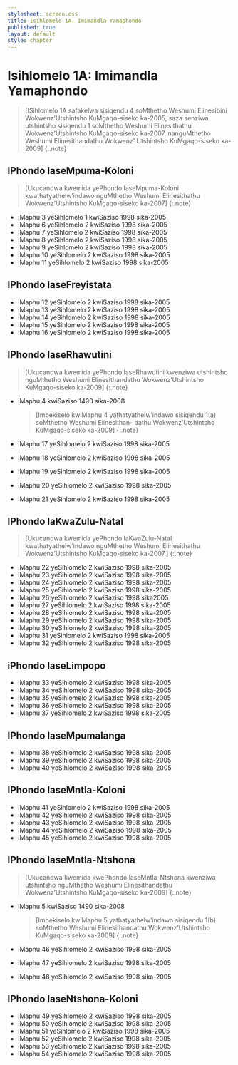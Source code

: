 ```yaml
---
stylesheet: screen.css
title: Isihlomelo 1A. Imimandla Yamaphondo
published: true
layout: default
style: chapter
---
```


# Isihlomelo 1A: Imimandla Yamaphondo

> [ISihlomelo 1A safakelwa sisiqendu 4 soMthetho Weshumi Elinesibini Wokwenz’Utshintsho KuMgaqo-siseko ka-2005, saza senziwa utshintsho sisiqendu 1 soMthetho Weshumi Elinesithathu Wokwenz’Utshintsho KuMgaqo-siseko ka-2007, nanguMthetho Weshumi Elinesithandathu Wokwenz’ Utshintsho KuMgaqo-siseko ka-2009]
{:.note}

## IPhondo laseMpuma-Koloni

> [Ukucandwa kwemida yePhondo laseMpuma-Koloni kwathatyathelw’indawo nguMthetho Weshumi Elinesithathu Wokwenz’Utshintsho KuMgaqo-siseko ka-2007]
{:.note}

*   iMaphu 3 yeSihlomelo 1 kwiSaziso 1998 sika-2005
*   iMaphu 6 yeSihlomelo 2 kwiSaziso 1998 sika-2005
*   iMaphu 7 yeSihlomelo 2 kwiSaziso 1998 sika-2005
*   iMaphu 8 yeSihlomelo 2 kwiSaziso 1998 sika-2005
*   iMaphu 9 yeSihlomelo 2 kwiSaziso 1998 sika-2005
*   iMaphu 10 yeSihlomelo 2 kwiSaziso 1998 sika-2005
*   iMaphu 11 yeSihlomelo 2 kwiSaziso 1998 sika-2005

## IPhondo laseFreyistata

*   iMaphu 12 yeSihlomelo 2 kwiSaziso 1998 sika-2005
*   iMaphu 13 yeSihlomelo 2 kwiSaziso 1998 sika-2005
*   iMaphu 14 yeSihlomelo 2 kwiSaziso 1998 sika-2005
*   iMaphu 15 yeSihlomelo 2 kwiSaziso 1998 sika-2005
*   iMaphu 16 yeSihlomelo 2 kwiSaziso 1998 sika-2005

## IPhondo laseRhawutini

> [Ukucandwa kwemida yePhondo laseRhawutini kwenziwa utshintsho nguMthetho Weshumi Elinesithandathu Wokwenz’Utshintsho KuMgaqo-siseko ka-2009]
{:.note}

*   iMaphu 4 kwiSaziso 1490 sika-2008

    > [Imbekiselo kwiMaphu 4 yathatyathelw’indawo sisiqendu 1(a) soMthetho Weshumi Elinesithan- dathu Wokwenz’Utshintsho KuMgaqo-siseko ka-2009]
    {:.note}

*   iMaphu 17 yeSihlomelo 2 kwiSaziso 1998 sika-2005
*   iMaphu 18 yeSihlomelo 2 kwiSaziso 1998 sika-2005
*   iMaphu 19 yeSihlomelo 2 kwiSaziso 1998 sika-2005
*   iMaphu 20 yeSihlomelo 2 kwiSaziso 1998 sika-2005
*   iMaphu 21 yeSihlomelo 2 kwiSaziso 1998 sika-2005

## IPhondo laKwaZulu-Natal

> [Ukucandwa kwemida yePhondo laKwaZulu-Natal kwathatyathelw’indawo nguMthetho Weshumi Elinesithathu Wokwenz’Utshintsho KuMgaqo-siseko ka-2007.]
{:.note}

*   iMaphu 22 yeSihlomelo 2 kwiSaziso 1998 sika-2005
*   iMaphu 23 yeSihlomelo 2 kwiSaziso 1998 sika-2005
*   iMaphu 24 yeSihlomelo 2 kwiSaziso 1998 sika-2005
*   iMaphu 25 yeSihlomelo 2 kwiSaziso 1998 sika-2005
*   iMaphu 26 yeSihlomelo 2 kwiSaziso 1998 sika2005
*   iMaphu 27 yeSihlomelo 2 kwiSaziso 1998 sika-2005
*   iMaphu 28 yeSihlomelo 2 kwiSaziso 1998 sika-2005
*   iMaphu 29 yeSihlomelo 2 kwiSaziso 1998 sika-2005
*   iMaphu 30 yeSihlomelo 2 kwiSaziso 1998 sika-2005
*   iMaphu 31 yeSihlomelo 2 kwiSaziso 1998 sika-2005
*   iMaphu 32 yeSihlomelo 2 kwiSaziso 1998 sika-2005

## iPhondo laseLimpopo

*   iMaphu 33 yeSihlomelo 2 kwiSaziso 1998 sika-2005
*   iMaphu 34 yeSihlomelo 2 kwiSaziso 1998 sika-2005
*   iMaphu 35 yeSihlomelo 2 kwiSaziso 1998 sika-2005
*   iMaphu 36 yeSihlomelo 2 kwiSaziso 1998 sika-2005
*   iMaphu 37 yeSihlomelo 2 kwiSaziso 1998 sika-2005

## IPhondo laseMpumalanga

*   iMaphu 38 yeSihlomelo 2 kwiSaziso 1998 sika-2005
*   iMaphu 39 yeSihlomelo 2 kwiSaziso 1998 sika-2005
*   iMaphu 40 yeSihlomelo 2 kwiSaziso 1998 sika-2005

## IPhondo laseMntla-Koloni

*   iMaphu 41 yeSihlomelo 2 kwiSaziso 1998 sika-2005
*   iMaphu 42 yeSihlomelo 2 kwiSaziso 1998 sika-2005
*   iMaphu 43 yeSihlomelo 2 kwiSaziso 1998 sika-2005
*   iMaphu 44 yeSihlomelo 2 kwiSaziso 1998 sika-2005
*   iMaphu 45 yeSihlomelo 2 kwiSaziso 1998 sika-2005

## IPhondo laseMntla-Ntshona

> [Ukucandwa kwemida kwePhondo laseMntla-Ntshona kwenziwa utshintsho nguMthetho Weshumi Elinesithandathu Wokwenz’Utshintsho KuMgaqo-siseko ka-2009]
{:.note}

*   iMaphu 5 kwiSaziso 1490 sika-2008

    > [Imbekiselo kwiMaphu 5 yathatyathelw’indawo sisiqendu 1(b) soMthetho Weshumi Elinesithandathu Wokwenz’Utshintsho KuMgaqo-siseko ka-2009]
    {:.note}

*   iMaphu 46 yeSihlomelo 2 kwiSaziso 1998 sika-2005
*   iMaphu 47 yeSihlomelo 2 kwiSaziso 1998 sika-2005
*   iMaphu 48 yeSihlomelo 2 kwiSaziso 1998 sika-2005

## IPhondo laseNtshona-Koloni

*   iMaphu 49 yeSihlomelo 2 kwiSaziso 1998 sika-2005
*   iMaphu 50 yeSihlomelo 2 kwiSaziso 1998 sika-2005
*   iMaphu 51 yeSihlomelo 2 kwiSaziso 1998 sika-2005
*   iMaphu 52 yeSihlomelo 2 kwiSaziso 1998 sika-2005
*   iMaphu 53 yeSihlomelo 2 kwiSaziso 1998 sika-2005
*   iMaphu 54 yeSihlomelo 2 kwiSaziso 1998 sika-2005
